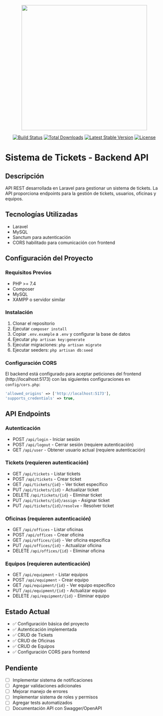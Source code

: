 <p align="center"><a href="https://laravel.com" target="_blank"><img src="https://raw.githubusercontent.com/laravel/art/master/logo-lockup/5%20SVG/2%20CMYK/1%20Full%20Color/laravel-logolockup-cmyk-red.svg" width="400"></a></p>

<p align="center">
<a href="https://travis-ci.org/laravel/framework"><img src="https://travis-ci.org/laravel/framework.svg" alt="Build Status"></a>
<a href="https://packagist.org/packages/laravel/framework"><img src="https://img.shields.io/packagist/dt/laravel/framework" alt="Total Downloads"></a>
<a href="https://packagist.org/packages/laravel/framework"><img src="https://img.shields.io/packagist/v/laravel/framework" alt="Latest Stable Version"></a>
<a href="https://packagist.org/packages/laravel/framework"><img src="https://img.shields.io/packagist/l/laravel/framework" alt="License"></a>
</p>

# Sistema de Tickets - Backend API

## Descripción
API REST desarrollada en Laravel para gestionar un sistema de tickets. La API proporciona endpoints para la gestión de tickets, usuarios, oficinas y equipos.

## Tecnologías Utilizadas
- Laravel
- MySQL
- Sanctum para autenticación
- CORS habilitado para comunicación con frontend

## Configuración del Proyecto

### Requisitos Previos
- PHP >= 7.4
- Composer
- MySQL
- XAMPP o servidor similar

### Instalación
1. Clonar el repositorio
2. Ejecutar `composer install`
3. Copiar `.env.example` a `.env` y configurar la base de datos
4. Ejecutar `php artisan key:generate`
5. Ejecutar migraciones: `php artisan migrate`
6. Ejecutar seeders: `php artisan db:seed`

### Configuración CORS
El backend está configurado para aceptar peticiones del frontend (http://localhost:5173) con las siguientes configuraciones en `config/cors.php`:
```php
'allowed_origins' => ['http://localhost:5173'],
'supports_credentials' => true,
```

## API Endpoints

### Autenticación
- POST `/api/login` - Iniciar sesión
- POST `/api/logout` - Cerrar sesión (requiere autenticación)
- GET `/api/user` - Obtener usuario actual (requiere autenticación)

### Tickets (requieren autenticación)
- GET `/api/tickets` - Listar tickets
- POST `/api/tickets` - Crear ticket
- GET `/api/tickets/{id}` - Ver ticket específico
- PUT `/api/tickets/{id}` - Actualizar ticket
- DELETE `/api/tickets/{id}` - Eliminar ticket
- PUT `/api/tickets/{id}/assign` - Asignar ticket
- PUT `/api/tickets/{id}/resolve` - Resolver ticket

### Oficinas (requieren autenticación)
- GET `/api/offices` - Listar oficinas
- POST `/api/offices` - Crear oficina
- GET `/api/offices/{id}` - Ver oficina específica
- PUT `/api/offices/{id}` - Actualizar oficina
- DELETE `/api/offices/{id}` - Eliminar oficina

### Equipos (requieren autenticación)
- GET `/api/equipment` - Listar equipos
- POST `/api/equipment` - Crear equipo
- GET `/api/equipment/{id}` - Ver equipo específico
- PUT `/api/equipment/{id}` - Actualizar equipo
- DELETE `/api/equipment/{id}` - Eliminar equipo

## Estado Actual
- ✅ Configuración básica del proyecto
- ✅ Autenticación implementada
- ✅ CRUD de Tickets
- ✅ CRUD de Oficinas
- ✅ CRUD de Equipos
- ✅ Configuración CORS para frontend

## Pendiente
- [ ] Implementar sistema de notificaciones
- [ ] Agregar validaciones adicionales
- [ ] Mejorar manejo de errores
- [ ] Implementar sistema de roles y permisos
- [ ] Agregar tests automatizados
- [ ] Documentación API con Swagger/OpenAPI
